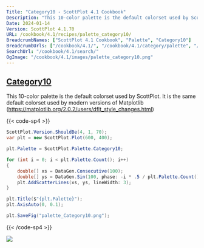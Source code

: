 ```yaml
---
Title: "Category10 - ScottPlot 4.1 Cookbook"
Description: "This 10-color palette is the default colorset used by ScottPlot. It is the same default colorset used by modern versions of Matplotlib (https://matplotlib.org/2.0.2/users/dflt_style_changes.html)"
Date: 2024-01-14
Version: ScottPlot 4.1.70
URL: /cookbook/4.1/recipes/palette_category10/
BreadcrumbNames: ["ScottPlot 4.1 Cookbook", "Palette", "Category10"]
BreadcrumbUrls: ["/cookbook/4.1/", "/cookbook/4.1/category/palette", "/cookbook/4.1/recipes/palette_category10/"]
SearchUrl: "/cookbook/4.1/search/"
OgImage: "/cookbook/4.1/images/palette_category10.png"
---
```


<h2><a id='category10' href='/cookbook/4.1/recipes/palette_category10/'>Category10</a></h2>

This 10-color palette is the default colorset used by ScottPlot. It is the same default colorset used by modern versions of Matplotlib (https://matplotlib.org/2.0.2/users/dflt_style_changes.html)

{{< code-sp4 >}}

```cs
ScottPlot.Version.ShouldBe(4, 1, 70);
var plt = new ScottPlot.Plot(600, 400);

plt.Palette = ScottPlot.Palette.Category10;

for (int i = 0; i < plt.Palette.Count(); i++)
{
    double[] xs = DataGen.Consecutive(100);
    double[] ys = DataGen.Sin(100, phase: -i * .5 / plt.Palette.Count());
    plt.AddScatterLines(xs, ys, lineWidth: 3);
}

plt.Title($"{plt.Palette}");
plt.AxisAuto(0, 0.1);

plt.SaveFig("palette_Category10.png");
```

{{< /code-sp4 >}}

<img src='../../images/palette_category10.png' class='d-block mx-auto my-5' />



